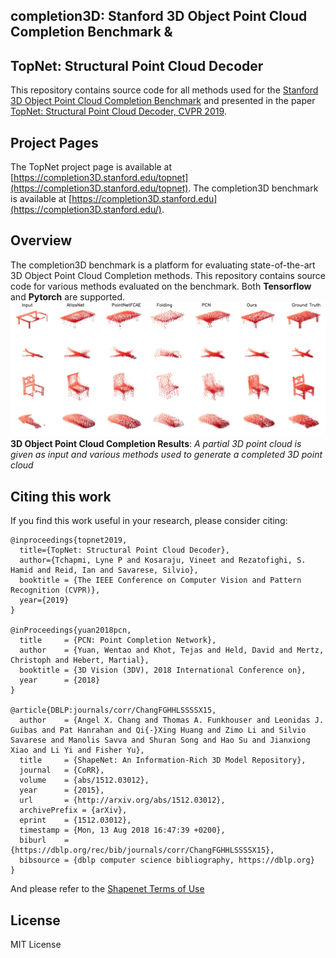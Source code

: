 ## completion3D: Stanford 3D Object Point Cloud Completion Benchmark & 
## TopNet: Structural Point Cloud Decoder

This repository contains source code for all methods used for the [Stanford 3D Object Point Cloud Completion Benchmark](https://www.completion3D.stanford.edu) and presented in the paper [TopNet: Structural Point Cloud Decoder, CVPR 2019](http://arxiv.org/abs/).


## Project Pages

The TopNet project page is available at [https://completion3D.stanford.edu/topnet](https://completion3D.stanford.edu/topnet).
The completion3D benchmark is available at [https://completion3D.stanford.edu](https://completion3D.stanford.edu/).

## Overview

The completion3D benchmark is a platform for evaluating state-of-the-art 3D Object Point Cloud Completion methods. This repository contains source code for various methods evaluated on the benchmark. Both **Tensorflow** and **Pytorch** are supported.
![Overview](imgs/compare_soa_2048_4.jpg)
**3D Object Point Cloud Completion Results**: *A partial 3D point cloud is given as input and various methods used to generate a completed 3D point cloud*


## Citing this work

If you find this work useful in your research, please consider citing:
```
@inproceedings{topnet2019,
  title={TopNet: Structural Point Cloud Decoder},
  author={Tchapmi, Lyne P and Kosaraju, Vineet and Rezatofighi, S. Hamid and Reid, Ian and Savarese, Silvio},
  booktitle = {The IEEE Conference on Computer Vision and Pattern Recognition (CVPR)},
  year={2019}
}

@inProceedings{yuan2018pcn,
  title     = {PCN: Point Completion Network},
  author    = {Yuan, Wentao and Khot, Tejas and Held, David and Mertz, Christoph and Hebert, Martial},
  booktitle = {3D Vision (3DV), 2018 International Conference on},
  year      = {2018}
}

@article{DBLP:journals/corr/ChangFGHHLSSSSX15,
  author    = {Angel X. Chang and Thomas A. Funkhouser and Leonidas J. Guibas and Pat Hanrahan and Qi{-}Xing Huang and Zimo Li and Silvio Savarese and Manolis Savva and Shuran Song and Hao Su and Jianxiong Xiao and Li Yi and Fisher Yu},
  title     = {ShapeNet: An Information-Rich 3D Model Repository},
  journal   = {CoRR},
  volume    = {abs/1512.03012},
  year      = {2015},
  url       = {http://arxiv.org/abs/1512.03012},
  archivePrefix = {arXiv},
  eprint    = {1512.03012},
  timestamp = {Mon, 13 Aug 2018 16:47:39 +0200},
  biburl    = {https://dblp.org/rec/bib/journals/corr/ChangFGHHLSSSSX15},
  bibsource = {dblp computer science bibliography, https://dblp.org}
}
```
And please refer to the [Shapenet Terms of Use](https://www.shapenet.org/terms)


## License

MIT License
